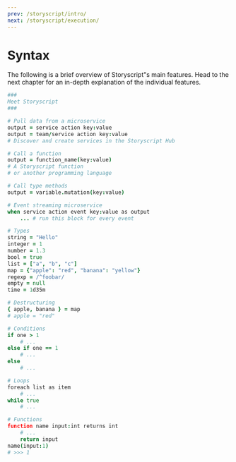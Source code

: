 ```yaml
---
prev: /storyscript/intro/
next: /storyscript/execution/
---
```


# Syntax

The following is a brief overview of Storyscript"s main features. Head to the next chapter for an in-depth explanation of the individual features.

```coffeescript
###
Meet Storyscript
###

# Pull data from a microservice
output = service action key:value
output = team/service action key:value
# Discover and create services in the Storyscript Hub

# Call a function
output = function_name(key:value)
# A Storyscript function
# or another programming language

# Call type methods
output = variable.mutation(key:value)

# Event streaming microservice
when service action event key:value as output
    ... # run this block for every event

# Types
string = "Hello"
integer = 1
number = 1.3
bool = true
list = ["a", "b", "c"]
map = {"apple": "red", "banana": "yellow"}
regexp = /^foobar/
empty = null
time = 1d35m

# Destructuring
{ apple, banana } = map
# apple = "red"

# Conditions
if one > 1
    # ...
else if one == 1
    # ...
else
    # ...

# Loops
foreach list as item
    # ...
while true
    # ...

# Functions
function name input:int returns int
    # ...
    return input
name(input:1)
# >>> 1
```
